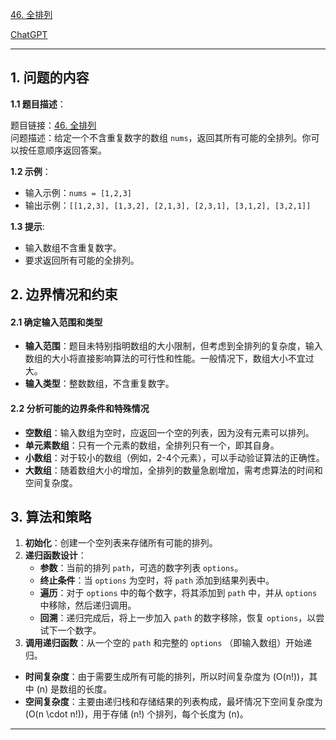 [46. 全排列](https://leetcode.cn/problems/permutations)

[ChatGPT](https://chat.openai.com/share/4144c35f-581d-45b4-8052-26d856ff0ee)

---

## 1. 问题的内容
**1.1 题目描述**：

题目链接：[46. 全排列](https://leetcode.cn/problems/permutations)  
问题描述：给定一个不含重复数字的数组 `nums`，返回其所有可能的全排列。你可以按任意顺序返回答案。

**1.2 示例**：
- 输入示例：`nums = [1,2,3]`
- 输出示例：`[[1,2,3], [1,3,2], [2,1,3], [2,3,1], [3,1,2], [3,2,1]]`

**1.3 提示**:
- 输入数组不含重复数字。
- 要求返回所有可能的全排列。

## 2. 边界情况和约束
#### 2.1 确定输入范围和类型

- **输入范围**：题目未特别指明数组的大小限制，但考虑到全排列的复杂度，输入数组的大小将直接影响算法的可行性和性能。一般情况下，数组大小不宜过大。
- **输入类型**：整数数组，不含重复数字。

#### 2.2 分析可能的边界条件和特殊情况

- **空数组**：输入数组为空时，应返回一个空的列表，因为没有元素可以排列。
- **单元素数组**：只有一个元素的数组，全排列只有一个，即其自身。
- **小数组**：对于较小的数组（例如，2-4个元素），可以手动验证算法的正确性。
- **大数组**：随着数组大小的增加，全排列的数量急剧增加，需考虑算法的时间和空间复杂度。


## 3. 算法和策略

1. **初始化**：创建一个空列表来存储所有可能的排列。
2. **递归函数设计**：
   - **参数**：当前的排列 `path`，可选的数字列表 `options`。
   - **终止条件**：当 `options` 为空时，将 `path` 添加到结果列表中。
   - **遍历**：对于 `options` 中的每个数字，将其添加到 `path` 中，并从 `options` 中移除，然后递归调用。
   - **回溯**：递归完成后，将上一步加入 `path` 的数字移除，恢复 `options`，以尝试下一个数字。
3. **调用递归函数**：从一个空的 `path` 和完整的 `options` （即输入数组）开始递归。

- **时间复杂度**：由于需要生成所有可能的排列，所以时间复杂度为 \(O(n!)\)，其中 \(n\) 是数组的长度。
- **空间复杂度**：主要由递归栈和存储结果的列表构成，最坏情况下空间复杂度为 \(O(n \cdot n!)\)，用于存储 \(n!\) 个排列，每个长度为 \(n\)。
---

